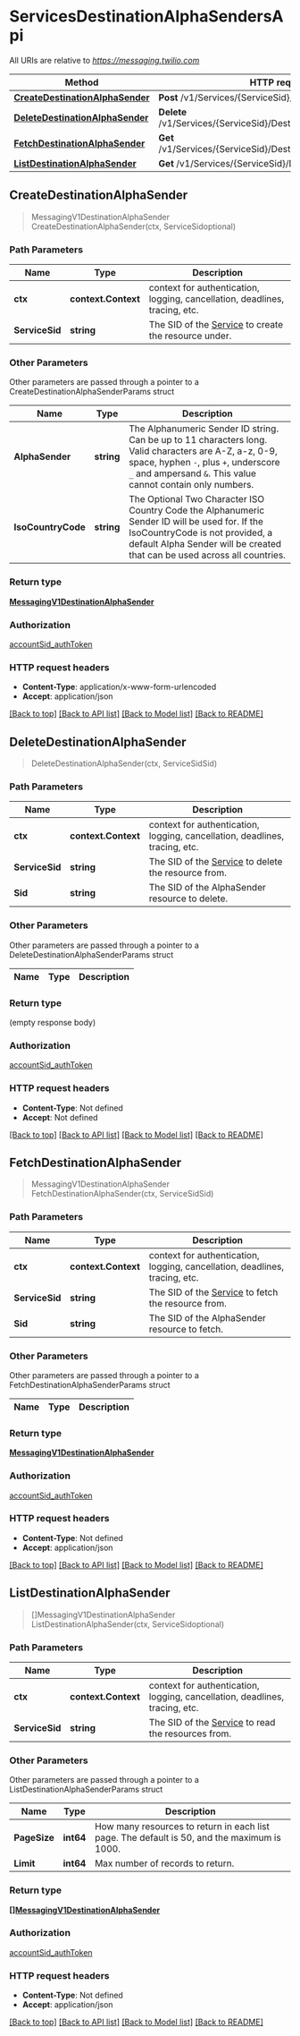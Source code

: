 # ServicesDestinationAlphaSendersApi

All URIs are relative to *https://messaging.twilio.com*

Method | HTTP request | Description
------------- | ------------- | -------------
[**CreateDestinationAlphaSender**](ServicesDestinationAlphaSendersApi.md#CreateDestinationAlphaSender) | **Post** /v1/Services/{ServiceSid}/DestinationAlphaSenders | 
[**DeleteDestinationAlphaSender**](ServicesDestinationAlphaSendersApi.md#DeleteDestinationAlphaSender) | **Delete** /v1/Services/{ServiceSid}/DestinationAlphaSenders/{Sid} | 
[**FetchDestinationAlphaSender**](ServicesDestinationAlphaSendersApi.md#FetchDestinationAlphaSender) | **Get** /v1/Services/{ServiceSid}/DestinationAlphaSenders/{Sid} | 
[**ListDestinationAlphaSender**](ServicesDestinationAlphaSendersApi.md#ListDestinationAlphaSender) | **Get** /v1/Services/{ServiceSid}/DestinationAlphaSenders | 



## CreateDestinationAlphaSender

> MessagingV1DestinationAlphaSender CreateDestinationAlphaSender(ctx, ServiceSidoptional)





### Path Parameters


Name | Type | Description
------------- | ------------- | -------------
**ctx** | **context.Context** | context for authentication, logging, cancellation, deadlines, tracing, etc.
**ServiceSid** | **string** | The SID of the [Service](https://www.twilio.com/docs/chat/rest/service-resource) to create the resource under.

### Other Parameters

Other parameters are passed through a pointer to a CreateDestinationAlphaSenderParams struct


Name | Type | Description
------------- | ------------- | -------------
**AlphaSender** | **string** | The Alphanumeric Sender ID string. Can be up to 11 characters long. Valid characters are A-Z, a-z, 0-9, space, hyphen `-`, plus `+`, underscore `_` and ampersand `&`. This value cannot contain only numbers.
**IsoCountryCode** | **string** | The Optional Two Character ISO Country Code the Alphanumeric Sender ID will be used for. If the IsoCountryCode is not provided, a default Alpha Sender will be created that can be used across all countries.

### Return type

[**MessagingV1DestinationAlphaSender**](MessagingV1DestinationAlphaSender.md)

### Authorization

[accountSid_authToken](../README.md#accountSid_authToken)

### HTTP request headers

- **Content-Type**: application/x-www-form-urlencoded
- **Accept**: application/json

[[Back to top]](#) [[Back to API list]](../README.md#documentation-for-api-endpoints)
[[Back to Model list]](../README.md#documentation-for-models)
[[Back to README]](../README.md)


## DeleteDestinationAlphaSender

> DeleteDestinationAlphaSender(ctx, ServiceSidSid)





### Path Parameters


Name | Type | Description
------------- | ------------- | -------------
**ctx** | **context.Context** | context for authentication, logging, cancellation, deadlines, tracing, etc.
**ServiceSid** | **string** | The SID of the [Service](https://www.twilio.com/docs/chat/rest/service-resource) to delete the resource from.
**Sid** | **string** | The SID of the AlphaSender resource to delete.

### Other Parameters

Other parameters are passed through a pointer to a DeleteDestinationAlphaSenderParams struct


Name | Type | Description
------------- | ------------- | -------------

### Return type

 (empty response body)

### Authorization

[accountSid_authToken](../README.md#accountSid_authToken)

### HTTP request headers

- **Content-Type**: Not defined
- **Accept**: Not defined

[[Back to top]](#) [[Back to API list]](../README.md#documentation-for-api-endpoints)
[[Back to Model list]](../README.md#documentation-for-models)
[[Back to README]](../README.md)


## FetchDestinationAlphaSender

> MessagingV1DestinationAlphaSender FetchDestinationAlphaSender(ctx, ServiceSidSid)





### Path Parameters


Name | Type | Description
------------- | ------------- | -------------
**ctx** | **context.Context** | context for authentication, logging, cancellation, deadlines, tracing, etc.
**ServiceSid** | **string** | The SID of the [Service](https://www.twilio.com/docs/chat/rest/service-resource) to fetch the resource from.
**Sid** | **string** | The SID of the AlphaSender resource to fetch.

### Other Parameters

Other parameters are passed through a pointer to a FetchDestinationAlphaSenderParams struct


Name | Type | Description
------------- | ------------- | -------------

### Return type

[**MessagingV1DestinationAlphaSender**](MessagingV1DestinationAlphaSender.md)

### Authorization

[accountSid_authToken](../README.md#accountSid_authToken)

### HTTP request headers

- **Content-Type**: Not defined
- **Accept**: application/json

[[Back to top]](#) [[Back to API list]](../README.md#documentation-for-api-endpoints)
[[Back to Model list]](../README.md#documentation-for-models)
[[Back to README]](../README.md)


## ListDestinationAlphaSender

> []MessagingV1DestinationAlphaSender ListDestinationAlphaSender(ctx, ServiceSidoptional)





### Path Parameters


Name | Type | Description
------------- | ------------- | -------------
**ctx** | **context.Context** | context for authentication, logging, cancellation, deadlines, tracing, etc.
**ServiceSid** | **string** | The SID of the [Service](https://www.twilio.com/docs/chat/rest/service-resource) to read the resources from.

### Other Parameters

Other parameters are passed through a pointer to a ListDestinationAlphaSenderParams struct


Name | Type | Description
------------- | ------------- | -------------
**PageSize** | **int64** | How many resources to return in each list page. The default is 50, and the maximum is 1000.
**Limit** | **int64** | Max number of records to return.

### Return type

[**[]MessagingV1DestinationAlphaSender**](MessagingV1DestinationAlphaSender.md)

### Authorization

[accountSid_authToken](../README.md#accountSid_authToken)

### HTTP request headers

- **Content-Type**: Not defined
- **Accept**: application/json

[[Back to top]](#) [[Back to API list]](../README.md#documentation-for-api-endpoints)
[[Back to Model list]](../README.md#documentation-for-models)
[[Back to README]](../README.md)

